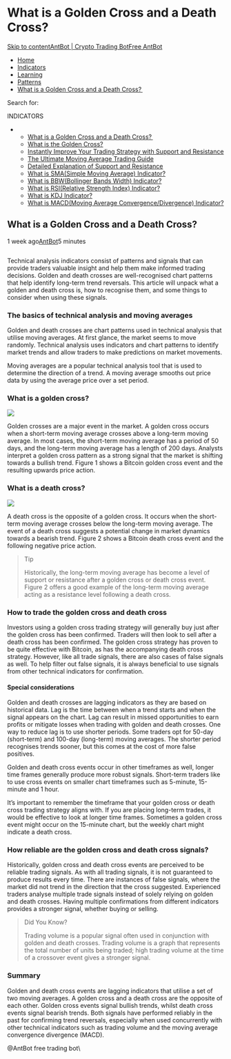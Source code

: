 # What is a Golden Cross and a Death Cross?

[Skip to content](https://www.antrade.io/guide/docs/en/what-is-a-golden-cross-and-a-death-cross/#content)[AntBot | Crypto Trading Bot](https://www.antrade.io/guide/docs/en/)[Free AntBot](https://antrade.io/)

* [Home](https://www.antrade.io/guide/docs/en)
* [Indicators](https://www.antrade.io/guide/docs/en/indicators/)
* [Learning](https://www.antrade.io/guide/docs/en/en-learning/)
* [Patterns](https://www.antrade.io/guide/docs/en/patterns/)
* [What is a Golden Cross and a Death Cross? ](https://www.antrade.io/guide/docs/en/what-is-a-golden-cross-and-a-death-cross/)

Search for:

INDICATORS

*
  * [What is a Golden Cross and a Death Cross? ](https://www.antrade.io/guide/docs/en/what-is-a-golden-cross-and-a-death-cross/)
  * [What is the Golden Cross?](https://www.antrade.io/guide/docs/en/what-is-the-golden-cross/)
  * [Instantly Improve Your Trading Strategy with Support and Resistance](https://www.antrade.io/guide/docs/en/instantly-improve-your-trading-strategy-with-support-and-resistance/)
  * [The Ultimate Moving Average Trading Guide](https://www.antrade.io/guide/docs/en/the-ultimate-moving-average-trading-guide/)
  * [Detailed Explanation of Support and Resistance](https://www.antrade.io/guide/docs/en/support-resistance/)
  * [What is SMA(Simple Moving Average) Indicator?](https://www.antrade.io/guide/docs/en/ma-indicator/)
  * [What is BBW(Bollinger Bands Width) Indicator?](https://www.antrade.io/guide/docs/en/bbw-indicator/)
  * [What is RSI(Relative Strength Index) Indicator?](https://www.antrade.io/guide/docs/en/rsi-indicator/)
  * [What is KDJ Indicator?](https://www.antrade.io/guide/docs/en/kdj-indicator/)
  * [What is MACD(Moving Average Convergence/Divergence) Indicator?](https://www.antrade.io/guide/docs/en/macd-indicator/)

## What is a Golden Cross and a Death Cross? 

1 week ago[AntBot](https://www.antrade.io/guide/docs/en/author/antbot/)5 minutes

<figure><img src="https://www.antrade.io/guide/docs/en/wp-content/uploads/2023/03/image-2.png" alt=""><figcaption></figcaption></figure>

Technical analysis indicators consist of patterns and signals that can provide traders valuable insight and help them make informed trading decisions. Golden and death crosses are well-recognised chart patterns that help identify long-term trend reversals. This article will unpack what a golden and death cross is, how to recognise them, and some things to consider when using these signals.

### The basics of technical analysis and moving averages   <a href="#the-basics-of-technical-analysis-and-moving-averages" id="the-basics-of-technical-analysis-and-moving-averages"></a>

Golden and death crosses are chart patterns used in technical analysis that utilise moving averages. At first glance, the market seems to move randomly. Technical analysis uses indicators and chart patterns to identify market trends and allow traders to make predictions on market movements. &#x20;

Moving averages are a popular technical analysis tool that is used to determine the direction of a trend. A moving average smooths out price data by using the average price over a set period.&#x20;

### What is a golden cross?   <a href="#what-is-a-golden-cross" id="what-is-a-golden-cross"></a>

![](https://public.bnbstatic.com/image/pgc/202303/a533b2baf65c7b7bc8c713e291e7cc39.jpg)

Golden crosses are a major event in the market. A golden cross occurs when a short-term moving average crosses above a long-term moving average. In most cases, the short-term moving average has a period of 50 days, and the long-term moving average has a length of 200 days. Analysts interpret a golden cross pattern as a strong signal that the market is shifting towards a bullish trend. Figure 1 shows a Bitcoin golden cross event and the resulting upwards price action.

### What is a death cross?   <a href="#what-is-a-death-cross" id="what-is-a-death-cross"></a>

![](https://public.bnbstatic.com/image/pgc/202303/e2cc1c9a0cc6872d7aa18c68cfcbc3d6.jpg)

A death cross is the opposite of a golden cross. It occurs when the short-term moving average crosses below the long-term moving average. The event of a death cross suggests a potential change in market dynamics towards a bearish trend. Figure 2 shows a Bitcoin death cross event and the following negative price action.

> Tip
>
> Historically, the long-term moving average has become a level of support or resistance after a golden cross or death cross event. Figure 2 offers a good example of the long-term moving average acting as a resistance level following a death cross.

### How to trade the golden cross and death cross  <a href="#how-to-trade-the-golden-cross-and-death-cross" id="how-to-trade-the-golden-cross-and-death-cross"></a>

Investors using a golden cross trading strategy will generally buy just after the golden cross has been confirmed. Traders will then look to sell after a death cross has been confirmed. The golden cross strategy has proven to be quite effective with Bitcoin, as has the accompanying death cross strategy. However, like all trade signals, there are also cases of false signals as well. To help filter out false signals, it is always beneficial to use signals from other technical indicators for confirmation.&#x20;

#### Special considerations   <a href="#special-considerations" id="special-considerations"></a>

Golden and death crosses are lagging indicators as they are based on historical data. Lag is the time between when a trend starts and when the signal appears on the chart. Lag can result in missed opportunities to earn profits or mitigate losses when trading with golden and death crosses. One way to reduce lag is to use shorter periods. Some traders opt for 50-day (short-term) and 100-day (long-term) moving averages. The shorter period recognises trends sooner, but this comes at the cost of more false positives.&#x20;

Golden and death cross events occur in other timeframes as well, longer time frames generally produce more robust signals. Short-term traders like to use cross events on smaller chart timeframes such as 5-minute, 15-minute and 1 hour. &#x20;

It’s important to remember the timeframe that your golden cross or death cross trading strategy aligns with. If you are placing long-term trades, it would be effective to look at longer time frames. Sometimes a golden cross event might occur on the 15-minute chart, but the weekly chart might indicate a death cross.

### How reliable are the golden cross and death cross signals?   <a href="#how-reliable-are-the-golden-cross-and-death-cross-signals" id="how-reliable-are-the-golden-cross-and-death-cross-signals"></a>

Historically, golden cross and death cross events are perceived to be reliable trading signals. As with all trading signals, it is not guaranteed to produce results every time. There are instances of false signals, where the market did not trend in the direction that the cross suggested. Experienced traders analyse multiple trade signals instead of solely relying on golden and death crosses. Having multiple confirmations from different indicators provides a stronger signal, whether buying or selling. &#x20;

> Did You Know?
>
> Trading volume is a popular signal often used in conjunction with golden and death crosses. Trading volume is a graph that represents the total number of units being traded; high trading volume at the time of a crossover event gives a stronger signal.

### Summary    <a href="#summary" id="summary"></a>

Golden and death cross events are lagging indicators that utilise a set of two moving averages. A golden cross and a death cross are the opposite of each other. Golden cross events signal bullish trends, whilst death cross events signal bearish trends. Both signals have performed reliably in the past for confirming trend reversals, especially when used concurrently with other technical indicators such as trading volume and the moving average convergence divergence (MACD). &#x20;

@AntBot free trading bot\
